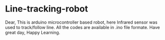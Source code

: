 # Line-tracking-robot
Dear,
This is arduino microcontroller based robot, here Infrared sensor was used to track/follow line. All the codes are available in .ino file formate. 
Have great day, 
Happy Learning.
